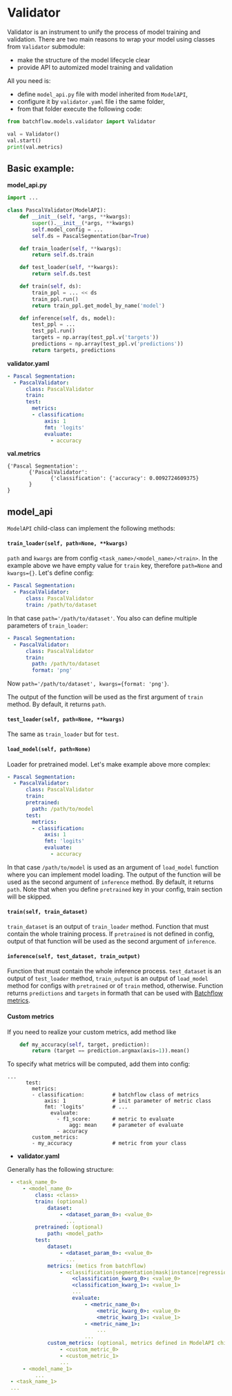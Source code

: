 # Validator

Validator is an instrument to unify the process of model training and validation.
There are two main reasons to wrap your model using classes from `Validator` submodule:
- make the structure of the model lifecycle clear
- provide API to automized model training and validation

All you need is:

* define `model_api.py` file with model inherited from `ModelAPI`,
* configure it by `validator.yaml` file i the same folder,
* from that folder execute the following code:
```python
from batchflow.models.validator import Validator

val = Validator()
val.start()
print(val.metrics)
```

## Basic example:
**model_api.py**
```python
import ...

class PascalValidator(ModelAPI):
    def __init__(self, *args, **kwargs):
        super().__init__(*args, **kwargs)
        self.model_config = ...
        self.ds = PascalSegmentation(bar=True)

    def train_loader(self, **kwargs):
        return self.ds.train

    def test_loader(self, **kwargs):
        return self.ds.test

    def train(self, ds):
        train_ppl = ... << ds
        train_ppl.run()
        return train_ppl.get_model_by_name('model')

    def inference(self, ds, model):
        test_ppl = ... 
        test_ppl.run()
        targets = np.array(test_ppl.v('targets'))
        predictions = np.array(test_ppl.v('predictions'))
        return targets, predictions
```

**validator.yaml**
```yaml
- Pascal Segmentation: 
  - PascalValidator:
      class: PascalValidator
      train:
      test:
        metrics:
        - classification:
            axis: 1
            fmt: 'logits'
            evaluate:
              - accuracy
```

**val.metrics**
```
{'Pascal Segmentation':
       {'PascalValidator':
              {'classification': {'accuracy': 0.0092724609375}
       }
}
```

## **model_api**
`ModelAPI` child-class can implement the following methods:
#### `train_loader(self, path=None, **kwargs)`
`path` and `kwargs` are from config `<task_name>/<model_name>/<train>`. In the example above we have empty value for `train` key, therefore `path=None` and `kwargs={}`. Let's define config:
```yaml
- Pascal Segmentation: 
  - PascalValidator:
      class: PascalValidator
      train: /path/to/dataset
```
In that case `path='/path/to/dataset'`. You also can define multiple parameters of `train_loader`:
```yaml
- Pascal Segmentation: 
  - PascalValidator:
      class: PascalValidator
      train:
        path: /path/to/dataset
        format: 'png'
```
Now `path='/path/to/dataset', kwargs={format: 'png'}`.
   
The output of the function will be used as the first argument of `train` method. By default, it returns `path`.
       
#### `test_loader(self, path=None, **kwargs)`

The same as `train_loader` but for `test`.

#### `load_model(self, path=None)`

Loader for pretrained model. Let's make example above more complex:
```yaml
- Pascal Segmentation: 
  - PascalValidator:
      class: PascalValidator
      train:
      pretrained:
        path: /path/to/model
      test:
        metrics:
        - classification:
            axis: 1
            fmt: 'logits'
            evaluate:
              - accuracy
```
In that case `/path/to/model` is used as an argument of `load_model` function where you can implement model loading. The output of the function will be used as the second argument of `inference` method. By default, it returns `path`. Note that when you define `pretrained` key in your config, train section will be skipped.

#### `train(self, train_dataset)`

`train_dataset` is an output of `train_loader` method.
Function that must contain the whole training process. If `pretrained` is not defined in config, output of that function will be used as the second argument of `inference`.

#### `inference(self, test_dataset, train_output)`

Function that must contain the whole inference process. `test_dataset` is an output of `test_loader` method, `train_output` is an output of `load_model` method for configs with `pretrained` or of `train` method, otherwise.
Function returns `predictions` and `targets` in formath that can be used with [Batchflow metrics](https://github.com/analysiscenter/batchflow/tree/master/batchflow/models/metrics).

#### Custom metrics

If you need to realize your custom metrics, add method like
```python
    def my_accuracy(self, target, prediction):
        return (target == prediction.argmax(axis=1)).mean()
```

To specify what metrics will be computed, add them into config:
```
...
      test:
        metrics:
        - classification:         # batchflow class of metrics
            axis: 1               # init parameter of metric class
            fmt: 'logits'         # ...
              evaluate:
                - f1_score:       # metric to evaluate
                    agg: mean     # parameter of evaluate
                - accuracy
        custom_metrics:
        - my_accuracy             # metric from your class
```

* **validator.yaml**

Generally has the following structure:

```yaml
 - <task_name_0>
     - <model_name_0>
         class: <class>
         train: (optional)
             dataset:
                 - <dataset_param_0>: <value_0>
                   ...
         pretrained: (optional)
             path: <model_path>
         test:
             dataset:
                 - <dataset_param_0>: <value_0>
                   ...
             metrics: (metics from batchflow)
                 - <classification|segmentation|mask|instance|regression>
                     <classification_kwarg_0>: <value_0>
                     <classification_kwarg_1>: <value_1>
                     ...
                     evaluate:
                         - <metric_name_0>:
                             <metric_kwarg_0>: <value_0>
                             <metric_kwarg_1>: <value_1>
                         - <metric_name_1>:
                             ...
                         ...
             custom_metrics: (optional, metrics defined in ModelAPI child-class)
                 - <custom_metric_0>
                 - <custom_metric_1>
                 ...
     - <model_name_1>
         ...
 - <task_name_1>
 ...
 ```
